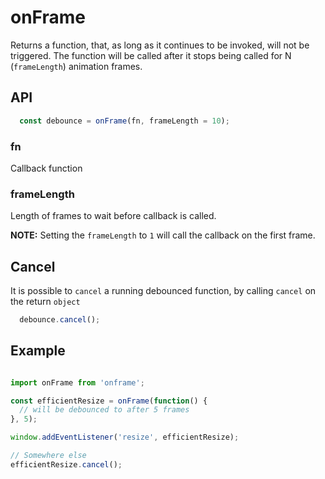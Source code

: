 # onFrame

Returns a function, that, as long as it continues to be invoked, will not be triggered. 
The function will be called after it stops being called for N (`frameLength`) animation frames.

## API

```js
  const debounce = onFrame(fn, frameLength = 10);
```

### fn
Callback function

### frameLength
Length of frames to wait before callback is called.

**NOTE:** Setting the `frameLength` to `1` will call the callback on the first frame.

## Cancel
It is possible to `cancel` a running debounced function, by calling `cancel` on the return `object`

```js
  debounce.cancel();
```

## Example

```js

import onFrame from 'onframe';

const efficientResize = onFrame(function() {
  // will be debounced to after 5 frames
}, 5);

window.addEventListener('resize', efficientResize);

// Somewhere else
efficientResize.cancel();

```
